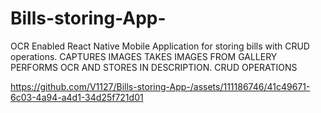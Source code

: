 # Bills-storing-App-

OCR Enabled React Native Mobile Application for storing bills with CRUD operations.
CAPTURES IMAGES
TAKES IMAGES FROM GALLERY
PERFORMS OCR AND STORES IN DESCRIPTION.
CRUD OPERATIONS

https://github.com/V1127/Bills-storing-App-/assets/111186746/41c49671-6c03-4a94-a4d1-34d25f721d01

